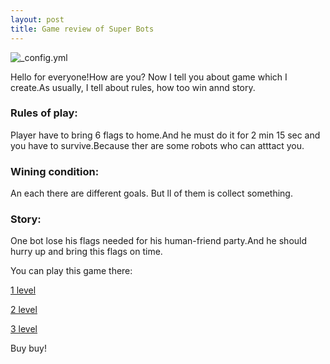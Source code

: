 ```yaml
---
layout: post
title: Game review of Super Bots
---
```

![_config.yml](http://cdn0.sbnation.com/assets/4123789/Titanfall_Screen_2_copy.jpg)

Hello for everyone!How are you? Now I tell you about game which I create.As usually, I tell about rules, how too win annd story.

### Rules of play:

Player have to bring 6 flags to home.And he must do it for 2 min 15 sec and you have to survive.Because ther are some robots who can atttact you.

### Wining condition:

An each there are different goals. But ll of them is collect something.

### Story:

One bot lose his flags needed for his human-friend party.And he should hurry up and bring this flags on time.

You can play this game there:

[1 level](http://www.sploder.com/?s=d0051d7q)

[2 level](http://www.sploder.com/?s=d0051du1)

[3 level](http://www.sploder.com/?s=d0051du5)

Buy buy!
